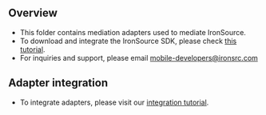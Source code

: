 ## Overview
  * This folder contains mediation adapters used to mediate IronSource.
  * To download and integrate the IronSource SDK, please check [this tutorial](http://developers.ironsrc.com/ironsource-mobile/mopub-mediation-integration-guide-android/).
  * For inquiries and support, please email mobile-developers@ironsrc.com
  
## Adapter integration
  * To integrate adapters, please visit our [integration tutorial](https://developers.mopub.com/docs/android/integrating-networks/).
